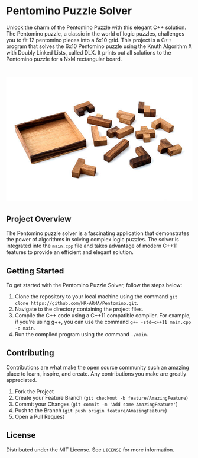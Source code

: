 # Pentomino Puzzle Solver

Unlock the charm of the Pentomino Puzzle with this elegant C++ solution. The Pentomino puzzle, a classic in the world of logic puzzles, challenges you to fit 12 pentomino pieces into a 6x10 grid. This project is a C++ program that solves the 6x10 Pentomino puzzle using the Knuth Algorithm X with Doubly Linked Lists, called DLX. It prints out all solutions to the Pentomino puzzle for a NxM rectangular board.

# <center> ![Pentomino Puzzle](pictures/pentomino.jpg)

## Project Overview

The Pentomino puzzle solver is a fascinating application that demonstrates the power of algorithms in solving complex logic puzzles. The solver is integrated into the `main.cpp` file and takes advantage of modern C++11 features to provide an efficient and elegant solution.

## Getting Started

To get started with the Pentomino Puzzle Solver, follow the steps below:

1. Clone the repository to your local machine using the command `git clone https://github.com/MR-ARMA/Pentomino.git`.
2. Navigate to the directory containing the project files.
3. Compile the C++ code using a C++11 compatible compiler. For example, if you're using g++, you can use the command `g++ -std=c++11 main.cpp -o main`.
4. Run the compiled program using the command `./main`.

## Contributing

Contributions are what make the open source community such an amazing place to learn, inspire, and create. Any contributions you make are greatly appreciated.

1. Fork the Project
2. Create your Feature Branch (`git checkout -b feature/AmazingFeature`)
3. Commit your Changes (`git commit -m 'Add some AmazingFeature'`)
4. Push to the Branch (`git push origin feature/AmazingFeature`)
5. Open a Pull Request

## License

Distributed under the MIT License. See `LICENSE` for more information.


